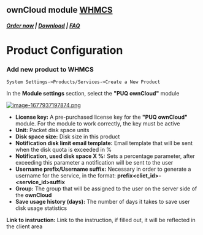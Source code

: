 ## ownCloud module **[WHMCS](https://puqcloud.com/link.php?id=77)**

#####  [Order now](https://puqcloud.com/whmcs-module-owncloud.php) | [Download](https://download.puqcloud.com/WHMCS/servers/PUQ_WHMCS-ownCloud/) | [FAQ](https://faq.puqcloud.com/)

# Product Configuration

### Add new product to WHMCS

```
System Settings->Products/Services->Create a New Product
```

In the **Module settings** section, select the **"PUQ ownCloud"** module

[![image-1677937197874.png](https://doc.puq.info/uploads/images/gallery/2023-03/scaled-1680-/image-1677937197874.png)](https://doc.puq.info/uploads/images/gallery/2023-03/image-1677937197874.png)

- **License key:** A pre-purchased license key for the **"PUQ ownCloud"** module. For the module to work correctly, the key must be active
- **Unit:** Packet disk space units
- **Disk space size:** Disk size in this product
- **Notification disk limit email template:** Email template that will be sent when the disk quota is exceeded in %
- **Notification, used disk space X %:** Sets a percentage parameter, after exceeding this parameter a notification will be sent to the user
- **Username prefix/Username suffix:** Necessary in order to generate a username for the service, in the format: **prefix&lt;cliet\_id&gt;-&lt;service\_id&gt;suffix**
- **Group:** The group that will be assigned to the user on the server side of the **ownCloud**
- **Save usage history (days):** The number of days it takes to save user disk usage statistics

**Link to instruction:** Link to the instruction, if filled out, it will be reflected in the client area
